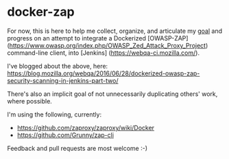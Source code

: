 # docker-zap

For now, this is here to help me collect, organize, and articulate my [goal](https://wiki.mozilla.org/QA/Execution/Web_Testing/Goals/2016/Q2#Stephen) and progress on an attempt to integrate a Dockerized [OWASP-ZAP] (https://www.owasp.org/index.php/OWASP_Zed_Attack_Proxy_Project) command-line client, into [Jenkins] (https://webqa-ci.mozilla.com/).

I've blogged about the above, here: https://blog.mozilla.org/webqa/2016/06/28/dockerized-owasp-zap-security-scanning-in-jenkins-part-two/

There's also an implicit goal of not unnecessarily duplicating others' work, where possible.

I'm using the following, currently:
* https://github.com/zaproxy/zaproxy/wiki/Docker
* https://github.com/Grunny/zap-cli

Feedback and pull requests are most welcome :-)
